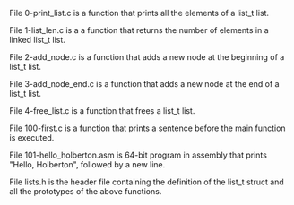File 0-print_list.c is a function that prints all the elements of a list_t list.



File 1-list_len.c is a a function that returns the number of elements in a linked list_t list.



File 2-add_node.c is a function that adds a new node at the beginning of a list_t list.



File 3-add_node_end.c is a function that adds a new node at the end of a list_t list.



File 4-free_list.c is a function that frees a list_t list.



File 100-first.c is a function that prints a sentence before the main function is executed.



File 101-hello_holberton.asm is 64-bit program in assembly that prints "Hello, Holberton", followed by a new line.



File lists.h is the header file containing the definition of the list_t struct and all the prototypes of the above functions.

